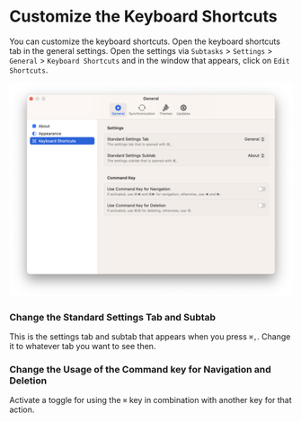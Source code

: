 # Customize the Keyboard Shortcuts

You can customize the keyboard shortcuts. Open the keyboard shortcuts tab in the general settings. Open the settings via `Subtasks` \> `Settings` \> `General` \> `Keyboard Shortcuts` and in the window that appears, click on `Edit Shortcuts`.

![Keyboard Shortcuts Settings][image-1]

### Change the Standard Settings Tab and Subtab

This is the settings tab and subtab that appears when you press `⌘,`. Change it to whatever tab you want to see then.

### Change the Usage of the Command key for Navigation and Deletion

Activate a toggle for using the `⌘` key in combination with another key for that action.

[image-1]:	../../Icons/KeyboardShortcuts.png